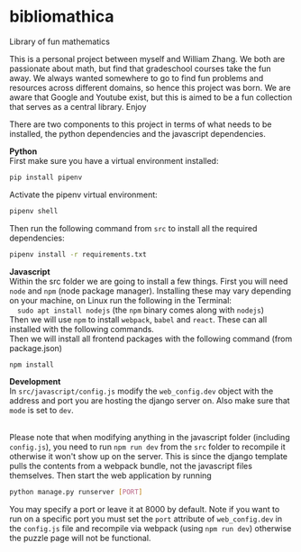 # bibliomathica
Library of fun mathematics

This is a personal project between myself and William Zhang. We both are passionate about math, but find that gradeschool courses take the fun away. We always wanted somewhere to go to find fun problems and resources across different domains, so hence this project was born. We are aware that Google and Youtube exist, but this is aimed to be a fun collection that serves as a central library. Enjoy

There are two components to this project in terms of what needs to be installed, the python dependencies and the javascript dependencies.

**Python**<br>
First make sure you have a virtual environment installed:
```sh
pip install pipenv
```
Activate the pipenv virtual environment:
```sh
pipenv shell
```
Then run the following command from `src` to install all the required dependencies:
```sh
pipenv install -r requirements.txt
```
**Javascript**<br>
Within the src folder we are going to install a few things. First you will need `node` and `npm` (node package manager). Installing these may vary depending on your machine, on Linux run the following in the Terminal:<br>
&emsp;`sudo apt install nodejs` (the `npm` binary comes along with `nodejs`)<br>Then we will use `npm` to install `webpack`, `babel` and `react`. These can all installed with the following commands.<br>
Then we will install all frontend packages with the following command (from package.json)
```sh
npm install
```

**Development**<br>
In `src/javascript/config.js` modify the `web_config.dev` object with the address and port you are hosting the django server on. Also make sure that `mode` is set to `dev`. <br><br>

Please note that when modifying anything in the javascript folder (including `config.js`), you need to run `npm run dev` from the `src` folder to recompile it otherwise it won't show up on the server. This is since the django template pulls the contents from a webpack bundle, not the javascript files themselves. Then start the web application by running 
```sh
python manage.py runserver [PORT]
```
You may specify a port or leave it at 8000 by default. Note if you want to run on a specific port you must set the `port` attribute of `web_config.dev` in the `config.js` file and recompile via webpack (using `npm run dev`) otherwise the puzzle page will not be functional.
